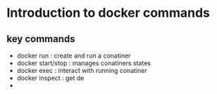 # Introduction to docker commands
 
## key commands 

* docker run : create and run a conatiner 
* docker start/stop : manages conatiners states 
* docker exec : interact with running conatiner
* docker inspect : get de
* 